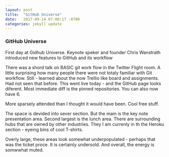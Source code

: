 ```yaml
---
layout: post
title:  "GitHub Universe"
date:   2017-09-14 07:00:17 -0700
categories: jekyll update
---
```


### GitHub Universe

First day at Gidhub Universe.  Keynote speker and founder Chris Wanstrath introduced new features to GitHub and its workflow

There was a shord talk on BASIC git work flow in the Twitter Flight room.  A little surprising how many people there were not totaly familiar with Git workflow.  Still - learned about the now Trellio like board and assignments.  Had not seen that before.  This went live today - and the GitHub page looks diferent.  Most immediate diff is the pinned repositories.  You can also now have 6.  

More sparsely attended than I thought it would have been.  Cool free stuff.  

The space is devided into sever section.  But the main is the key note presentation area.  Second largest is the lunch area.  There are surrounding hubs that are owned by other industries.  They I am currenly in th the Heroku section - eyeing bins of cool T-shirts.  

Overly large, these areas look somewhat underpopulated - perhaps that was the ticket proce.  It is certainly undersold.  And overall, the energy is somwwhat muted.   


[jekyll-docs]: http://jekyllrb.com/docs/home
[jekyll-gh]:   https://github.com/jekyll/jekyll
[jekyll-talk]: https://talk.jekyllrb.com/
